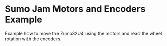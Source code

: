 # Sumo Jam Motors and Encoders Example

Example how to move the Zumo32U4 using the motors and read the 
wheel rotation with the encoders.
